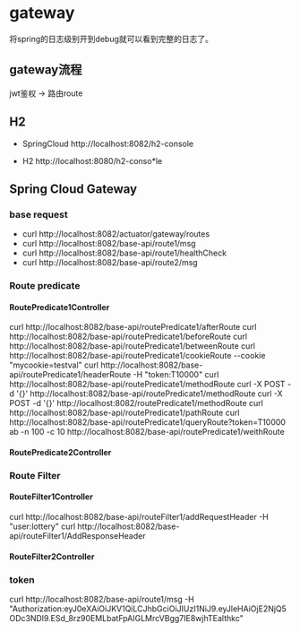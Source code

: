 # gateway
将spring的日志级别开到debug就可以看到完整的日志了。

## gateway流程
jwt鉴权 -> 路由route

## H2

- SpringCloud http://localhost:8082/h2-console

- H2 http://localhost:8080/h2-conso*le

## Spring Cloud Gateway

### base request

- curl http://localhost:8082/actuator/gateway/routes
- curl http://localhost:8082/base-api/route1/msg
- curl http://localhost:8082/base-api/route1/healthCheck
- curl http://localhost:8082/base-api/route2/msg

### Route predicate

#### RoutePredicate1Controller

curl http://localhost:8082/base-api/routePredicate1/afterRoute
curl http://localhost:8082/base-api/routePredicate1/beforeRoute
curl http://localhost:8082/base-api/routePredicate1/betweenRoute
curl http://localhost:8082/base-api/routePredicate1/cookieRoute --cookie "mycookie=testval"
curl http://localhost:8082/base-api/routePredicate1/headerRoute -H "token:T10000"
curl http://localhost:8082/base-api/routePredicate1/methodRoute
curl -X POST -d '{}' http://localhost:8082/base-api/routePredicate1/methodRoute
curl -X POST -d '{}' http://localhost:8082/routePredicate1/methodRoute
curl http://localhost:8082/base-api/routePredicate1/pathRoute
curl http://localhost:8082/base-api/routePredicate1/queryRoute?token=T10000
ab -n 100 -c 10 http://localhost:8082/base-api/routePredicate1/weithRoute

#### RoutePredicate2Controller

### Route Filter

#### RouteFilter1Controller

curl http://localhost:8082/base-api/routeFilter1/addRequestHeader -H "user:lottery"
curl http://localhost:8082/base-api/routeFilter1/AddResponseHeader

#### RouteFilter2Controller

### token

curl http://localhost:8082/base-api/route1/msg -H "Authorization:eyJ0eXAiOiJKV1QiLCJhbGciOiJIUzI1NiJ9.eyJleHAiOjE2NjQ5ODc3NDl9.ESd_8rz90EMLbatFpAIGLMrcVBgg7IE8wjhTEalthkc"